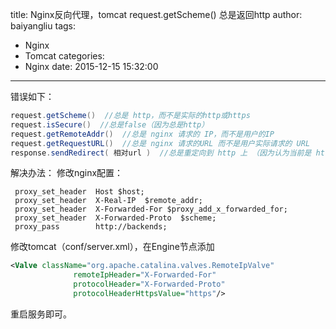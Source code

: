 title: Nginx反向代理，tomcat request.getScheme() 总是返回http
author: baiyangliu
tags:
- Nginx
- Tomcat
categories:
- Nginx
date: 2015-12-15 15:32:00
---
错误如下：
```java
request.getScheme()  //总是 http，而不是实际的http或https  
request.isSecure()  //总是false（因为总是http）  
request.getRemoteAddr()  //总是 nginx 请求的 IP，而不是用户的IP  
request.getRequestURL()  //总是 nginx 请求的URL 而不是用户实际请求的 URL  
response.sendRedirect( 相对url )  //总是重定向到 http 上 （因为认为当前是 http 请求）
```
<!--more-->
解决办法：
修改nginx配置：
```shell
 proxy_set_header  Host $host;
 proxy_set_header  X-Real-IP  $remote_addr;
 proxy_set_header  X-Forwarded-For $proxy_add_x_forwarded_for;
 proxy_set_header  X-Forwarded-Proto  $scheme;
 proxy_pass        http://backends;
```
修改tomcat（conf/server.xml），在Engine节点添加
```xml
<Valve className="org.apache.catalina.valves.RemoteIpValve"
              remoteIpHeader="X-Forwarded-For"
              protocolHeader="X-Forwarded-Proto"
              protocolHeaderHttpsValue="https"/>
```
重启服务即可。